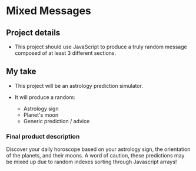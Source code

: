 # Mixed Messages

## Project details
+ This project should use JavaScript to produce a truly random message composed of at least 3 different sections.

## My take
+ This project will be an astrology prediction simulator.

+ It will produce a random:
  + Astrology sign
  + Planet's moon
  + Generic prediction / advice

### Final product description
Discover your daily horoscope based on your astrology sign, the orientation of the planets, and their moons. A word of caution, these predictions may be mixed up due to random indexes sorting through Javascript arrays!
